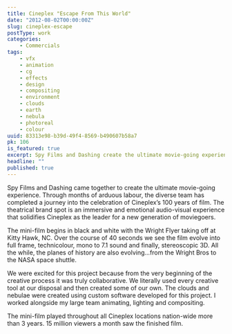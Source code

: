 ```yaml
---
title: Cineplex "Escape From This World"
date: "2012-08-02T00:00:00Z"
slug: cineplex-escape
postType: work
categories:
    - Commercials
tags:
    - vfx
    - animation
    - cg
    - effects
    - design
    - compositing
    - environment
    - clouds
    - earth
    - nebula
    - photoreal
    - colour
uuid: 83313e98-b39d-49f4-8569-b490607b58a7
pk: 106
is_featured: true
excerpt: Spy Films and Dashing create the ultimate movie-going experience.
headline: ""
published: true
---
```


Spy Films and Dashing came together to create the ultimate movie-going
experience. Through months of arduous labour, the diverse team has completed a
journey into the celebration of Cineplex’s 100 years of film. The theatrical
brand spot is an immersive and emotional audio-visual experience that
solidifies Cineplex as the leader for a new generation of moviegoers.

The mini-film begins in black and white with the Wright Flyer taking off at
Kitty Hawk, NC. Over the course of 40 seconds we see the film evolve into full
frame, technicolour, mono to 7.1 sound and finally, stereoscopic 3D. All the
while, the planes of history are also evolving…from the Wright Bros to the
NASA space shuttle.

We were excited for this project
because from the very beginning of the creative process it was truly
collaborative. We literally used every creative tool at our disposal and then
created some of our own. The clouds and nebulae were created using custom
software developed for this project. I worked alongside my large team animating, lighting and compositing.

The mini-film played throughout all Cineplex locations nation-wide
more than 3 years. 15 million viewers a month saw the finished film.
